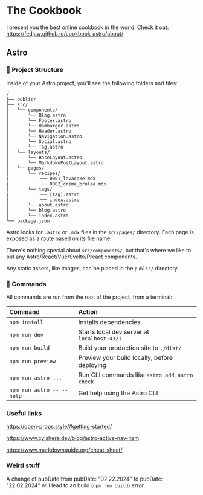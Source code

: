 # The Cookbook

I present you the best online cookbook in the world. Check it out: <https://fedjaw.github.io/cookbook-astro/about/>

## Astro

### 🚀 Project Structure

Inside of your Astro project, you'll see the following folders and files:

```text
/
├── public/
├── src/
│   └── components/
│       └── Blog.astro
│       └── Footer.astro
│       └── Hamburger.astro
│       └── Header.astro
│       └── Navigation.astro
│       └── Social.astro
│       └── Tag.astro
│   └── layouts/
│       └── BaseLayout.astro
│       └── MarkdownPostLayout.astro
│   └── pages/
│       └── recipes/
|           └── 0001_lavacake.mdx
|           └── 0002_creme_brulee.mdx
│       └── tags/
|           └── [tag].astro
|           └── index.astro
│       └── about.astro
│       └── blog.astro
│       └── index.astro
└── package.json
```

Astro looks for `.astro` or `.mdx` files in the `src/pages/` directory. Each page is exposed as a route based on its file name.

There's nothing special about `src/components/`, but that's where we like to put any Astro/React/Vue/Svelte/Preact components.

Any static assets, like images, can be placed in the `public/` directory.

### 🧞 Commands

All commands are run from the root of the project, from a terminal:

| Command                   | Action                                           |
| :------------------------ | :----------------------------------------------- |
| `npm install`             | Installs dependencies                            |
| `npm run dev`             | Starts local dev server at `localhost:4321`      |
| `npm run build`           | Build your production site to `./dist/`          |
| `npm run preview`         | Preview your build locally, before deploying     |
| `npm run astro ...`       | Run CLI commands like `astro add`, `astro check` |
| `npm run astro -- --help` | Get help using the Astro CLI                     |

### Useful links

<https://open-props.style/#getting-started/>

<https://www.cyishere.dev/blog/astro-active-nav-item>

<https://www.markdownguide.org/cheat-sheet/>

### Weird stuff

A change of pubDate from pubDate: "02.22.2024" to pubDate: "22.02.2024" will lead to an build (`npm run build`) error.
